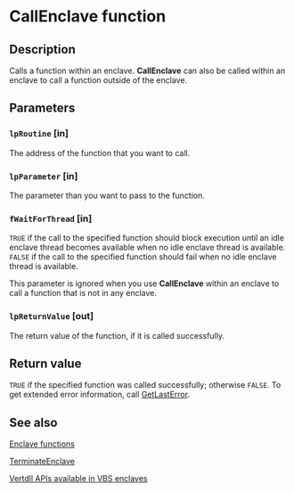 # CallEnclave function

## Description

Calls a function within an enclave. **CallEnclave** can also be called within an enclave to call a function outside of the enclave.

## Parameters

### `lpRoutine` [in]

The address of the function that you want to call.

### `lpParameter` [in]

The parameter than you want to pass to the function.

### `fWaitForThread` [in]

`TRUE` if the call to the specified function should block execution until an idle enclave thread becomes available when no idle enclave thread is available. `FALSE` if the call to the specified function should fail when no idle enclave thread is available.

This parameter is ignored when you use **CallEnclave** within an enclave to call a function that is not in any enclave.

### `lpReturnValue` [out]

The return value of the function, if it is called successfully.

## Return value

`TRUE` if the specified function was called successfully; otherwise `FALSE`. To get extended error information, call [GetLastError](https://learn.microsoft.com/windows/win32/api/errhandlingapi/nf-errhandlingapi-getlasterror).

## See also

[Enclave functions](https://learn.microsoft.com/windows/win32/trusted-execution/enclaves-functions)

[TerminateEnclave](https://learn.microsoft.com/windows/win32/api/enclaveapi/nf-enclaveapi-terminateenclave)

[Vertdll APIs available in VBS enclaves](https://learn.microsoft.com/windows/win32/trusted-execution/enclaves-available-in-vertdll)
